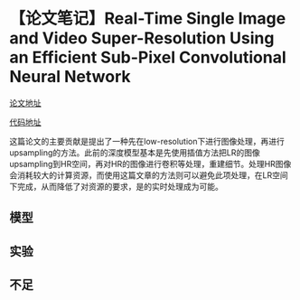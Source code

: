 # 【论文笔记】Real-Time Single Image and Video Super-Resolution Using an Efficient Sub-Pixel Convolutional Neural Network
[论文地址](https://www.cv-foundation.org/openaccess/content_cvpr_2016/papers/Shi_Real-Time_Single_Image_CVPR_2016_paper.pdf)

[代码地址](https://github.com/atriumlts/subpixel)

这篇论文的主要贡献是提出了一种先在low-resolution下进行图像处理，再进行upsampling的方法。此前的深度模型基本是先使用插值方法把LR的图像upsampling到HR空间，再对HR的图像进行卷积等处理，重建细节。处理HR图像会消耗较大的计算资源，而使用这篇文章的方法则可以避免此项处理，在LR空间下完成，从而降低了对资源的要求，是的实时处理成为可能。
## 模型

## 实验
## 不足
